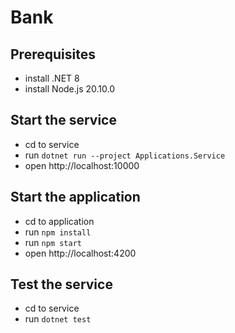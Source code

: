 # Bank

## Prerequisites
- install .NET 8
- install Node.js 20.10.0
  

## Start the service
- cd to service
- run `dotnet run --project Applications.Service`
- open http://localhost:10000


## Start the application
- cd to application
- run `npm install`
- run `npm start`
- open http://localhost:4200


## Test the service
- cd to service
- run `dotnet test`